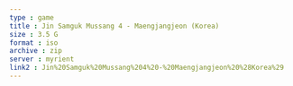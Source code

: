 ```yaml
---
type : game
title : Jin Samguk Mussang 4 - Maengjangjeon (Korea)
size : 3.5 G
format : iso
archive : zip
server : myrient
link2 : Jin%20Samguk%20Mussang%204%20-%20Maengjangjeon%20%28Korea%29
---
```

